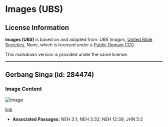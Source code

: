 # Images (UBS)

## License Information

**Images (UBS)** is based on and adapted from: _UBS Images_, [United Bible Societies](https://unitedbiblesocieties.org/), None, which is licensed under a [Public Domain CC0](https://creativecommons.org/public-domain/cc0/).

This markdown version is provided under the same license.



--------------------------------

## Gerbang Singa (id: 284474)

### Image Content

![Image](https://cdn.aquifer.bible/aquifer-content/resources/Media/WEB-0594_lion_gate.jpg)

[link](https://cdn.aquifer.bible/aquifer-content/resources/Media/WEB-0594_lion_gate.jpg)

* **Associated Passages:** NEH 3:1; NEH 3:32; NEH 12:39; JHN 5:2

